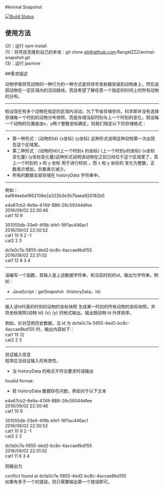 #Animal	Snapshot

[![Build Status](https://travis-ci.org/michaelliao/openweixin.svg?branch=master)](https://travis-ci.org/michaelliao/openweixin)


## 使用方法

(2)：运行 npm install   <br/>(1)：将项目克隆到自己的本地：git clone git@github.com:RangelZZZ/animal-snapshot.git <br/>
(3)：运行 jasmine   <br/>


##需求描述

动物学家研究动物的一种行为的一种方式是将信号发射器安装到动物身上，然后追踪动物在一定区域内的活动路线，而且希望了解任意一个指定的时间上的所有动物的分布。
***
假设现在有多个动物在指定的区域内活动。为了节省存储空间，科学即并没有选择存储每一个时刻的动物分布快照，而是存储当前时刻与上一个时刻的变化，假设每一个动物的位置是由x，y两个整数坐标确定，则我们规定以下的存储格式：

***
* 第一种形式：{动物的Id} {x坐标}  {y坐标} 这种形式说明这种动物第一次出现在这个区域里。
* 第二种形式：{动物的Id}{上一个时刻x 的坐标} {上一个时刻y的坐标} {x坐标变化量} {y坐标变化量}这种形式说明该动物在之前已经位于这个区域里了，其上一个时刻的 x 和 y 坐标 用于进行校验 ，而 x 和 y 坐标的 变化为整数，正数表示增加，负数表示减少。
* 所有的数据全部存储在 historyData 字符串中。

***

例如：<br/>
eaf64eebef862108e2a322b3e3b7baea920182b5

e4e87cb2-8e9a-4749-BB6-26c59344dfee <br/>
2016/09/02  22:30:46<br/>
cat1 10 9<br/>

351055db-33e6-4f9b-bfe1-16f1ac446ac1 <br/>
2016/09/02  22:30:52 <br/>
cat1 10 9 2 -1 <br/>
cat2 2 3 <br/>

dcfa0c7a-5855-ded2-bc8x-4accae8bd155  <br/>
2016/09/02   22:31:02   <br/>
cat1 12 8 3 4 <br/>
***
请编写一个函数，其输入是上述数据字符串，和当前时刻的id，输出为字符串。例如：<br/>
* JavaScript：getSnapshot（historyData，id）<br/>
***
输入该Id代表的时刻的动物的坐标快照
生成某一时刻的所有动物的坐标快照。并将坐标按照{动物 Id} {x} {y} 的格式输出。输出按动物 Id 升序排序。

例如，针对范例历史数据，当 id 为 dcfa0c7a-5855-4ed2-bc8c-4accae8bd155 时，输出内容如下：<br/>
cat1 15 12 <br/>
cat2 2 3 <br/>
***
验证输入信息<br/>
程序应当验证输入的有效性。
* 当 historyData 的格式不符合要求时请输出

Invalid format.
* 若 historyData 数据存在问题，例如对于以下文本

e4e87cb2-8e9a-4749-BB6-26c59344dfee  <br/>
2016/09/02  22:30:46   <br/>
cat1 10 9   <br/>

351055db-33e6-4f9b-bfe1-16f1ac446ac1  <br/>
2016/09/02  22:30:52   <br/>
cat1 10 9 2 -1     <br/>
cat2  2 3       <br/>

dcfa0c7a-5855-ded2-bc8x-4accae8bd155 <br/>
2016/09/02   22:31:02   <br/>
cat1 11 8 3 4  <br/>

则输出为

conflict found at dcfa0c7a-5855-4ed2-bc8c-4accae8bd155 <br/>
如果有多于一个的错误，则只需要输出第一个错误即可。








